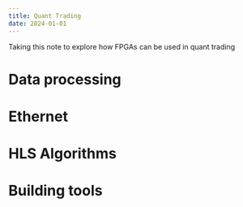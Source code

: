 ```yaml
---
title: Quant Trading
date: 2024-01-01
---
```

Taking this note to explore how FPGAs can be used in quant trading

# Data processing

# Ethernet

# HLS Algorithms

# Building tools 